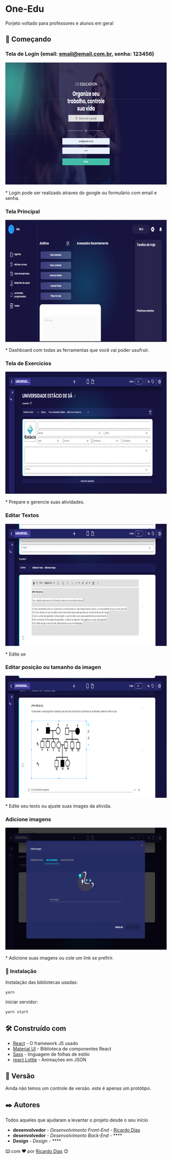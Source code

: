 # One-Edu

Porjeto voltado para professores e alunos em geral

## 🚀 Começando

### Tela de Login (email: email@email.com.br, senha: 123456)
<p align="center">
  <img src="https://github.com/Ricardozy7/One-Edu/blob/main/public/images/GITIMAGES/login.png" alt="image login"  width="640" height="380"/>
</p>
* Login pode ser realizado atraves do google ou formulário com email e senha.

### Tela Principal
<p align="center">
  <img src="https://github.com/Ricardozy7/One-Edu/blob/main/public/images/GITIMAGES/tela%20inicial.png" alt="image Principal"  width="640" height="380"/>
</p>
* Dashboard com todas as ferramentas que você vai poder usufruir.

### Tela de Exercicios
<p align="center">
  <img src="https://github.com/Ricardozy7/One-Edu/blob/main/public/images/GITIMAGES/exercicios.png" alt="image Exercicios"  width="640" height="380"/>
</p>
* Prepare e gerencie suas atividades.

### Editar Textos
<p align="center">
  <img src="https://github.com/Ricardozy7/One-Edu/blob/main/public/images/GITIMAGES/Editar%20texto.png" alt="image Textos"  width="640" height="380"/>
</p>
* Edite se

### Editar posição ou tamanho da imagen
<p align="center">
  <img src="https://github.com/Ricardozy7/One-Edu/blob/main/public/images/GITIMAGES/EditarImagen.png" alt="image posição ou tamanho da imagen"  width="640" height="380"/>
</p>
* Edite seu texto ou ajuste suas images da ativida.


### Adicione imagens
<p align="center">
  <img src="https://github.com/Ricardozy7/One-Edu/blob/main/public/images/GITIMAGES/imagens.png" alt="image Adicione imagens"  width="640" height="380"/>
</p>
* Adicione suas imagens ou cole um link se prefirir.

### 🔧 Instalação

Instalação das bibliotecas usadas:

```
yarn
```

iniciar servidor:

```
yarn start
```


## 🛠️ Construído com

* [React](https://pt-br.reactjs.org/) - O framework JS usado
* [Material UI](https://mui.com/pt/) - Biblioteca de componentes React 
* [Sass](https://rometools.github.io/rome/) - linguagem de folhas de estilo
* [react Lottie](https://github.com/chenqingspring/react-lottie) - Animações em JSON


## 📌 Versão

Ainda não temos um controle de versão. este é apenas um protótipo. 

## ✒️ Autores

Todos aqueles que ajudaram a levantar o projeto desde o seu início

* **desenvolvedor** - *Desenvolvimento Front-End* - [Ricardo Dias](https://github.com/ricardozy7)
* **desenvolvedor** - *Desenvolvimento Back-End* - ****
* **Design** - *Design* - ****


⌨️ com ❤️ por [Ricardo Dias](https://github.com/Ricardozy7) 😊
